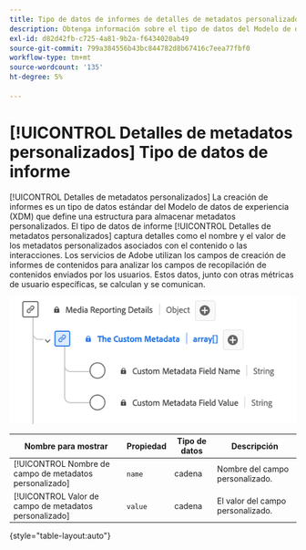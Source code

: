 ```yaml
---
title: Tipo de datos de informes de detalles de metadatos personalizados
description: Obtenga información sobre el tipo de datos del Modelo de datos de experiencia (XDM) de creación de informes de detalles de metadatos personalizados.
exl-id: d82d42fb-c725-4a81-9b2a-f6434020ab49
source-git-commit: 799a384556b43bc844782d8b67416c7eea77fbf0
workflow-type: tm+mt
source-wordcount: '135'
ht-degree: 5%

---
```


# [!UICONTROL Detalles de metadatos personalizados] Tipo de datos de informe

[!UICONTROL Detalles de metadatos personalizados] La creación de informes es un tipo de datos estándar del Modelo de datos de experiencia (XDM) que define una estructura para almacenar metadatos personalizados. El tipo de datos de informe [!UICONTROL Detalles de metadatos personalizados] captura detalles como el nombre y el valor de los metadatos personalizados asociados con el contenido o las interacciones. Los servicios de Adobe utilizan los campos de creación de informes de contenidos para analizar los campos de recopilación de contenidos enviados por los usuarios. Estos datos, junto con otras métricas de usuario específicas, se calculan y se comunican.

![Un diagrama del tipo de datos del informe de detalles de metadatos personalizados.](../images/data-types/the-custom-metadata-reporting.png)

| Nombre para mostrar | Propiedad | Tipo de datos | Descripción |
|--------------------------------------------|------------------|-----------|-----------------------------------------|
| [!UICONTROL Nombre de campo de metadatos personalizado] | `name` | cadena | Nombre del campo personalizado. |
| [!UICONTROL Valor de campo de metadatos personalizado] | `value` | cadena | El valor del campo personalizado. |

{style="table-layout:auto"}
